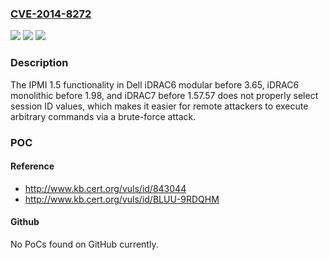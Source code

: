 ### [CVE-2014-8272](https://cve.mitre.org/cgi-bin/cvename.cgi?name=CVE-2014-8272)
![](https://img.shields.io/static/v1?label=Product&message=n%2Fa&color=blue)
![](https://img.shields.io/static/v1?label=Version&message=n%2Fa&color=blue)
![](https://img.shields.io/static/v1?label=Vulnerability&message=n%2Fa&color=brighgreen)

### Description

The IPMI 1.5 functionality in Dell iDRAC6 modular before 3.65, iDRAC6 monolithic before 1.98, and iDRAC7 before 1.57.57 does not properly select session ID values, which makes it easier for remote attackers to execute arbitrary commands via a brute-force attack.

### POC

#### Reference
- http://www.kb.cert.org/vuls/id/843044
- http://www.kb.cert.org/vuls/id/BLUU-9RDQHM

#### Github
No PoCs found on GitHub currently.

